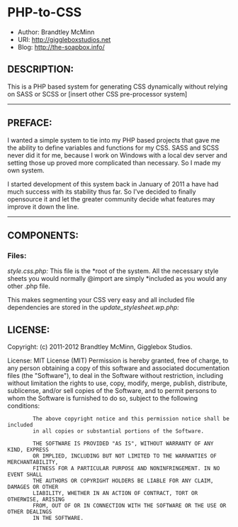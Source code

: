 # PHP-to-CSS
* Author: Brandtley McMinn
* URI: http://giggleboxstudios.net
* Blog: http://the-soapbox.info/

## DESCRIPTION:

This is a PHP based system for generating CSS dynamically without relying on SASS or SCSS or [insert other CSS pre-processor system]

---

## PREFACE:

I wanted a simple system to tie into my PHP based projects that gave me the ability to define variables and functions for my CSS. SASS and SCSS never did it for me, because I work on Windows with a local dev server and setting those up proved more complicated than necessary. So I made my own system.

I started development of this system back in January of 2011 a have had much success with its stability thus far. So I've decided to finally opensource it and let the greater community decide what features may improve it down the line.

---

## COMPONENTS:
### Files:
*style.css.php:*
This file is the *root of the system. All the necessary style sheets you would normally @import are simply *included as you would any other .php file.

This makes segmenting your CSS very easy and all included file dependencies are stored in the
*update_stylesheet.wp.php:*

## LICENSE:

Copyright:  (c) 2011-2012 Brandtley McMinn, Gigglebox Studios.

License:    MIT License (MIT)
            Permission is hereby granted, free of charge, to any person obtaining a
            copy of this software and associated documentation files (the "Software"),
            to deal in the Software without restriction, including without limitation
            the rights to use, copy, modify, merge, publish, distribute, sublicense,
            and/or sell copies of the Software, and to permit persons to whom the
            Software is furnished to do so, subject to the following conditions:

            The above copyright notice and this permission notice shall be included
            in all copies or substantial portions of the Software.

            THE SOFTWARE IS PROVIDED "AS IS", WITHOUT WARRANTY OF ANY KIND, EXPRESS
            OR IMPLIED, INCLUDING BUT NOT LIMITED TO THE WARRANTIES OF MERCHANTABILITY,
            FITNESS FOR A PARTICULAR PURPOSE AND NONINFRINGEMENT. IN NO EVENT SHALL
            THE AUTHORS OR COPYRIGHT HOLDERS BE LIABLE FOR ANY CLAIM, DAMAGES OR OTHER
            LIABILITY, WHETHER IN AN ACTION OF CONTRACT, TORT OR OTHERWISE, ARISING
            FROM, OUT OF OR IN CONNECTION WITH THE SOFTWARE OR THE USE OR OTHER DEALINGS
            IN THE SOFTWARE.
